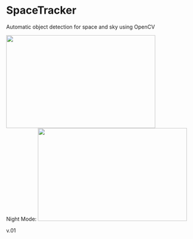 # SpaceTracker

Automatic object detection for space and sky using OpenCV

<img width="400" height="250" src="https://i.imgflip.com/5aet9r.gif">
<br>
Night Mode:
<img width="400" height="250" src="https://i.ibb.co/Q93fTb8/night.png">

v.01
